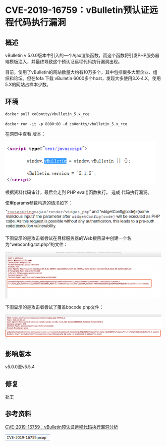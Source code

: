 # CVE-2019-16759：vBulletin预认证远程代码执行漏洞

## 概述

vBulletin v 5.0.0版本中引入的一个Ajax渲染函数，而这个函数将引发PHP服务器端模板注入，并最终导致这个预认证远程代码执行漏洞出现。

目前，使用了vBulletin的网站数量大约有10万多个，其中包括很多大型企业、组织和论坛。但在fofa 下载 vBulletin 6000多个host，发现大多使用3.X-4.X，使用5.X的网站占样本少数。 


## 环境

	docker pull co0ontty/vbulletin_5.x_rce
	
	docker run -it -p 8080:80 -d co0ontty/vbulletin_5.x_rce


在网页中查看 版本：

![](1.png)

根据资料代码审计，最后会走到 PHP eval()函数执行。 造成 代码执行漏洞。

使用params参数构造的请求如下：

![](2.png)

下图显示的是攻击者尝试在目标服务器的Web根目录中创建一个名为“webconfig.txt.php”的文件：

![](3.png)

下图显示的是攻击者尝试了覆盖bbcode.php文件：

![](4.png)

## 影响版本

v5.0.0至v5.5.4

## 修复

[补丁](https://forum.vbulletin.com/forum/vbulletin-announcements/vbulletin-announcements_aa/4422707-vbulletin-security-patch-released-versions-5-5-2-5-5-3-and-5-5-4)


## 参考资料

[CVE-2019-16759：vBulletin预认证远程代码执行漏洞分析](https://www.freebuf.com/vuls/218880.html)

![](5.png)


